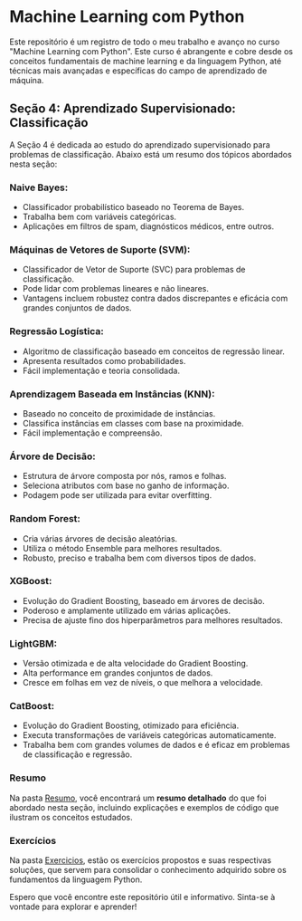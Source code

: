 # Machine Learning com Python

Este repositório é um registro de todo o meu trabalho e avanço no curso "Machine Learning com Python". Este curso é abrangente e cobre desde os conceitos fundamentais de machine learning e da linguagem Python, até técnicas mais avançadas e específicas do campo de aprendizado de máquina.

## Seção 4: Aprendizado Supervisionado: Classificação

A Seção 4 é dedicada ao estudo do aprendizado supervisionado para problemas de classificação. Abaixo está um resumo dos tópicos abordados nesta seção:

### Naive Bayes:

- Classificador probabilístico baseado no Teorema de Bayes.
- Trabalha bem com variáveis categóricas.
- Aplicações em filtros de spam, diagnósticos médicos, entre outros.

### Máquinas de Vetores de Suporte (SVM):

- Classificador de Vetor de Suporte (SVC) para problemas de classificação.
- Pode lidar com problemas lineares e não lineares.
- Vantagens incluem robustez contra dados discrepantes e eficácia com grandes conjuntos de dados.

### Regressão Logística:

- Algoritmo de classificação baseado em conceitos de regressão linear.
- Apresenta resultados como probabilidades.
- Fácil implementação e teoria consolidada.

### Aprendizagem Baseada em Instâncias (KNN):

- Baseado no conceito de proximidade de instâncias.
- Classifica instâncias em classes com base na proximidade.
- Fácil implementação e compreensão.

### Árvore de Decisão:

- Estrutura de árvore composta por nós, ramos e folhas.
- Seleciona atributos com base no ganho de informação.
- Podagem pode ser utilizada para evitar overfitting.

### Random Forest:

- Cria várias árvores de decisão aleatórias.
- Utiliza o método Ensemble para melhores resultados.
- Robusto, preciso e trabalha bem com diversos tipos de dados.

### XGBoost:

- Evolução do Gradient Boosting, baseado em árvores de decisão.
- Poderoso e amplamente utilizado em várias aplicações.
- Precisa de ajuste fino dos hiperparâmetros para melhores resultados.

### LightGBM:

- Versão otimizada e de alta velocidade do Gradient Boosting.
- Alta performance em grandes conjuntos de dados.
- Cresce em folhas em vez de níveis, o que melhora a velocidade.

### CatBoost:

- Evolução do Gradient Boosting, otimizado para eficiência.
- Executa transformações de variáveis categóricas automaticamente.
- Trabalha bem com grandes volumes de dados e é eficaz em problemas de classificação e regressão.

### Resumo

Na pasta [Resumo](./Resumos/), você encontrará um **resumo detalhado** do que foi abordado nesta seção, incluindo explicações e exemplos de código que ilustram os conceitos estudados.

### Exercícios

Na pasta [Exercicios](./Exercicios/), estão os exercícios propostos e suas respectivas soluções, que servem para consolidar o conhecimento adquirido sobre os fundamentos da linguagem Python.

Espero que você encontre este repositório útil e informativo. Sinta-se à vontade para explorar e aprender!
